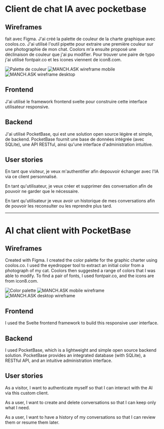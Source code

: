 # Client de chat IA avec pocketbase

## Wireframes 
fait avec Figma. J'ai créé la palette de couleur de la charte graphique 
avec coolos.co. J'ai utilisé l'outil pipette pour extraire une première couleur sur une photographie de mon chat. Coolors m'a ensuite proposé une déclinaison de couleur que j'ai pu modifier. Pour trouver une paire de typo j'ai utilisé fontpair.co et les icones viennent de icon8.com.

![Palette de couleur](/public/elements/palette.png)
![MANCH.ASK wireframe mobile](/public/elements/Homepage.png) 
![MANCH.ASK wireframe desktop](/public/elements/desktopHomepage.png)

## Frontend

J'ai utilisé le framework frontend svelte pour construire cette interface utilisateur responsive. 

## Backend

J'ai utilisé PocketBase, qui est une solution open source légère et simple, de backend. PocketBase fournit une base de données intégrée (avec SQLite), une API RESTful, ainsi qu'une interface d'administration intuitive. 

## User stories

En tant que visiteur, je veux m'authentifier afin depouvoir échanger avec l'IA via ce client personnalisé.

En tant qu'utilisateur, je veux créer et supprimer des conversation afin de pouvoir ne garder que le nécessaire.

En tant qu'utilisateur je veux avoir un historique de mes conversations afin de pouvoir les reconsulter ou les reprendre plus tard. 

___

# AI chat client with PocketBase

## Wireframes 
Created with Figma. I created the color palette for the graphic charter 
using coolos.co. I used the eyedropper tool to extract an initial color from a photograph of my cat. Coolors then suggested a range of colors that I was able to modify. To find a pair of fonts, I used fontpair.co, and the icons are from icon8.com.

![Color palette](/public/elements/palette.png)
![MANCH.ASK mobile wireframe](/public/elements/Homepage.png) 
![MANCH.ASK desktop wireframe](/public/elements/desktopHomepage.png)

## Frontend

I used the Svelte frontend framework to build this responsive user interface. 

## Backend

I used PocketBase, which is a lightweight and simple open source backend solution. PocketBase provides an integrated database (with SQLite), a RESTful API, and an intuitive administration interface. 

## User stories

As a visitor, I want to authenticate myself so that I can interact with the AI via this custom client.

As a user, I want to create and delete conversations so that I can keep only what I need.

As a user, I want to have a history of my conversations so that I can review them or resume them later.

